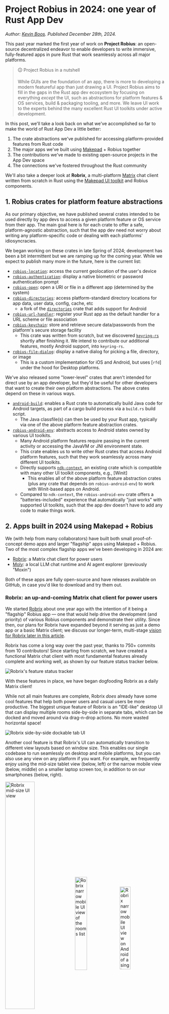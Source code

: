 # Project Robius in 2024: one year of Rust App Dev

*Author: [Kevin Boos](https://github.com/kevinaboos). Published December 28th, 2024.*


This past year marked the first year of work on **Project Robius**: an open-source decentralized endeavor to enable developers to write immersive, fully-featured apps in pure Rust that work seamlessly across all major platforms.

> 🛈 Project Robius in a nutshell
>
> While GUIs are the foundation of an app, there is more to developing a modern featureful app than just drawing a UI.
> Project Robius aims to fill in the gaps in the Rust app dev ecosystem by focusing on everything *except*  the UI, such as abstractions for platform features & OS services, build & packaging tooling, and more.
> We leave UI work to the experts behind the many excellent Rust UI toolkits under active development.

 
In this post, we'll take a look back on what we've accomplished so far to make the world of Rust App Dev a little better:
1. The crate abstractions we've published for accessing platform-provided features from Rust code
2. The major apps we've built using [Makepad] + Robius together
3. The contributions we've made to existing open-source projects in the App Dev space
4. The connections we've fostered throughout the Rust community


We'll also take a deeper look at **Robrix**,  a multi-platform [Matrix](https://matrix.org/) chat client written from scratch in Rust using the [Makepad UI toolkit] and Robius components.


## 1. Robius crates for platform feature abstractions

As our primary objective, we have published several crates intended to be used directly by app devs to access a given platform feature or OS service from their app. The main goal here is for each crate to offer a safe, platform-agnostic abstraction, such that the app dev need not worry about writing any platform-specific code or dealing with each platforms' idiosyncracies.

We began working on these crates in late Spring of 2024; development has been a bit intermittent but we are ramping up for the coming year. While we expect to publish many more in the future, here is the current list:

* [`robius-location`]: access the current geolocation of the user's device
* [`robius-authentication`]: display a native biometric or password authentication prompt
* [`robius-open`]: open a URI or file in a different app (determined by the system)
* [`robius-directories`]: access platform-standard directory locations for app data, user data, config, cache, etc
    * a fork of the [`directories`] crate that adds support for Android
* [`robius-url-handler`]: register your Rust app as the default handler for a URL scheme or file association
* [`robius-keychain`]: store and retrieve secure data/passwords from the platform's secure storage facility
    * This crate was written from scratch, but we discovered [`keyring-rs`] shortly after finishing it. We intend to contribute our additional features, mostly Android support, into `keyring-rs`.
* [`robius-file-dialog`]: display a native dialog for picking a file, directory, or image
    * This is a custom implementation for iOS and Android, but uses [`rfd`] under the hood for Desktop platforms.

We've also released some "lower-level" crates that aren't intended for direct use by an app developer, but they'd be useful for other developers that want to create their own platform abstractions.
The above crates depend on these in various ways.
* [`android-build`]: enables a Rust crate to automatically build Java code for Android targets, as part of a cargo build process via a `build.rs` build script.
    * The Java classfile(s) can then be used by your Rust app, typically via one of the above platform feature abstraction crates.
* [`robius-android-env`]: abstracts access to Android states owned by various UI toolkits.
    * Many Android platform features require passing in the current activity or accessing the JavaVM or JNI environment state.
    * This crate enables us to write other Rust crates that access Android platform features, such that they work seamlessly across many different UI toolkits.
    * Directly supports [`ndk-context`], an existing crate which is compatible with many other UI toolkit components, e.g., [Winit]
        * This enables all of the above platform feature abstraction crates (plus any crate that depends on `robius-android-env`) to work with Winit-based apps on Android.
    * Compared to `ndk-context`, the `robius-android-env` crate offers a "batteries-included" experience that automatically "just works" with supported UI toolkits, such that the app dev doesn't have to add any code to make things work.



## 2. Apps built in 2024 using Makepad + Robius

We (with help from many collaborators) have built both small proof-of-concept demo apps and larger "flagship" apps using Makepad + Robius. Two of the most complex flagship apps we've been developing in 2024 are:
* [Robrix]: a Matrix chat client for power users
* [Moly]: a local LLM chat runtime and AI agent explorer (previously "Moxin")

Both of these apps are fully open-source and have releases available on GitHub, in case you'd like to download and try them out.


### Robrix: an up-and-coming Matrix chat client for power users

We started [Robrix] about one year ago with the intention of it being a "flagship" Robius app — one that would help drive the development (and priority) of various Robius components and demonstrate their utility.
Since then, our plans for Robrix have expanded beyond it serving as just a demo app or a basic Matrix client; we discuss our longer-term, multi-stage [vision for Robrix later in this article](#robrix-roadmap-for-2025-and-beyond).

Robrix has come a long way over the past year, thanks to 750+ commits from 10 contributors!
Since starting from scratch, we have created a functional Matrix chat client with most fundamental features already complete and working well, as shown by our feature status tracker below.

![Robrix's feature status tracker](robrix_feature_status_tracker.png)


With these features in place, we have began dogfooding Robrix as a daily Matrix client!

While not all main features are complete, Robrix *does* already have some cool features that help both power users and casual users be more productive.
The biggest unique feature of Robrix is an "IDE-like" desktop UI that can display multiple rooms side-by-side in separate tabs, which can be docked and moved around via drag-n-drop actions.
No more wasted horizontal space!

![Robrix side-by-side dockable tab UI](robrix_desktop_ui.png)

Another cool feature is that Robrix's UI can automatically transition to different view layouts based on window size. This enables our single codebase to run seamlessly on desktop and mobile platforms, but you can also use any view on any platform if you want.
For example, we frequently enjoy using the mid-size tablet view (below, left) or the narrow mobile view (below, middle) on a smaller laptop screen too, in addition to on our smartphones (below, right).

<p float="left">
  <img align="middle" alt="Robrix mid-size UI view" src="robrix_midsize_ui.png" width="43%" />
  <img align="middle" alt="Robrix narrow mobile UI view of the rooms list" src="robrix_mobile_view_rooms_list.png" width="27.5%" />
  <img align="middle" alt="Robrix narrow mobile UI view on Android of a single room" src="robrix_android_view_single_room.png" width="25.9%" />
</p>


Beyond a sleek UI, Robrix also leverages multiple Robius crates for deep integration with the native platform:
* `robius-open` to open URLs, images, and downloaded files
* `robius-location` to obtain and share the user's current location in a Matrix room
* `robius-url-handler` to register Robrix as a default handler for the `matrix:` URL scheme (and others)
* `robius-directories` to ensure that we store app data and cached content in the platform-canonical directories
* `robius-keychain` to store a user's login session tokens (this is a WIP)
* `robius-packaging-commands` to help easily build app bundles for desktop platforms using cargo-packager
* In the future, we'll allow users to mark individual rooms as "secret", such that they are hidden behind an authentication prompt provided by `robius-authentication`


In addition to a sleek UI and robust platform integration, Robrix is highly performant and efficient thanks to its underlying pure-Rust stack and Makepad's emphasis on lightweight, performant code.
Our rough benchmarks show that Robrix can easily achieve over 120 FPS (TODO: measure this) on an older M1 Macbook Pro, even when displaying a dozen rooms side-by-side.
Robrix achieves this while using only around 100MB of system memory, which is less than 25% of what most Electron-based Matrix desktop clients consume.
* TODO: CPU Utilization??

Most importantly, thanks to the power of Makepad and Robius, Robrix has zero platform-specific code.
This makes it easy to maintain and develop features/bugfixes quickly, as you don't have to consider the idiosyncracies of each platform.
Thus, we invite you to check out our codebase and contribute any cool missing features that you'd love to have!


To learn more about Robrix, check out the following:
* [Robrix on GitHub](https://github.com/project-robius/robrix)
* [A recent conference talk about Robrix](https://www.youtube.com/watch?v=DO5C7aITVyU) ([PDF slides](https://github.com/project-robius/files/blob/main/GOSIM%20China%202024/Robrix%20Talk%20GOSIM%20China%20October%2017%2C%202024.pdf))
* [Robrix's Project Tracker on GitHub](https://github.com/orgs/project-robius/projects/4/)
* [Chat with us about Robrix on Matrix](https://matrix.to/#/#robius-robrix:matrix.org)



### Moly: chat with local LLMs and custom AI agents

[Moly] (formerly *Moxin*) is a pure Rust GUI client for running local Large Language Models (LLMs) and chatting with various AI agents.
You can discover, browse, and download major open-source AI models:
![Moly's discover LLM screen](moly_discover_screen.png)
and then chat with them *locally* without contacting any hosted LLM service.
![Moly's LLM chat screen](moly_chat_screen.png)


Like Robrix, Moly was started about one year ago completely from scratch, and has been a significant driver for the development of fundamental Makepad widgets, components, and Robius infrastructure.
For example, Project Robius contributions to Moly and to other projects (at the request of Moly) were driven by these needs:
* Better packaging logic and build configuration, which became [`robius-packaging-commands`].
  * This cooperates with `cargo-packager` to generate Moly app bundles for all 3 major desktop platforms.
* Portable Rust installation & setup "scripts" that run before the GUI app starts, which became [`moly-runner`].
  * This was needed to install and configure the [WasmEdge WASM runtime], which is how Moly runs LLMs locally.
  * This is also useful for setting up the complex WasmEdge + Moly development environment in just one click.
* Many new Makepad widgets: modals, pop-up notifications, sliding panels, draggable sliders, etc.
* Standardized app behaviors to be more platform-compliant and canonical, e.g., proper use of app data directories.



To learn more about Moly, check out [this blog post](https://dev.to/zhanghandong/moly-an-open-source-llm-client-implemented-in-pure-rust-1hmd) that demonstrates more cool features, screenshots, and examples of what you can do with Moly.
Due to constraints from the underlying WasmEdge runtime, Moly currently runs only on major desktop platforms (Linux, macOS, Windows), but support for iOS and Android is planned.



## 3. Select contributions to other Rust app dev projects
In addition to creating, maintaining, and publishing our own crates for Rust app dev, we also strive to contribute to and improve existing crates that are already prominently used in the ecosystem.

* We began using and making contributions to [`cargo-packager`], a packaging solution for Rust apps on Desktop target platforms created and open-sourced by Crab-Nebula, the folks behind the excellent Tauri ecosystem
    * [Our contributions](https://github.com/crabnebula-dev/cargo-packager/pulls?q=author%3Akevinaboos) were mostly minor bugfixes and improvements to allow the packaging infrastructure to be configured more flexibly
    * As previously mentioned, we published [`robius-packaging-commands`], a companion to `cargo-packager` that makes it easier to build & configure complex apps
        * Automatically calculates the set of dependencies for Debian `.deb` packages
        * Automatically handles Makepad configuration and resource/asset discovery & bundling
    * We intend to add support for other Desktop package formats, namely Flatpack
    * We also plan to contribute support for generating mobile app bundles, namely Android


* We have made [myriad major contributions](https://github.com/makepad/makepad/pulls?q=author%3Akevinaboos) to the Makepad UI toolkit, as Robrix and Moly are two of the most complex/demanding apps built in Makepad
    * Improvements to `PortalList`, a virtual viewport list with infinite scrolling
        * Better API with more introspection into the positional & visibility state of items in the list, its scrolling state, and its item caching behavior
        * Efficient implementations of smooth scrolling animations, e.g., jump to bottom or jump to a given item index
        * Redesign how items are stored and indexed, and how visible items are tracked
    * Rich text formatting for displaying both HTML and Markdown content
        * Including support for most formatting-relevant tags: (un)ordered lists, strikethrough/underline, coloring, indentation, blockquote, code, etc.
        * Special handling of interactive components like HTML links, which must preserve external formatting
    * Multiple new widgets: avatar images with text fallback, abstractions over rich (HTML) text and plaintext, modals, sliding panes, etc
    * Make writing event handlers more ergonomic by avoiding mutable borrows when querying views/widgets
    * Redesign of underlying Android platform layer to allow external crates to access Android system states
    * Enable correct discovery of resource/asset files in macOS/iOS app bundles
    * Many improvements to `cargo-makepad`, a build tool to generate mobile app packages
        * Overhaul code to generate Android APKs
        * Properly install/configure the NDK toolchain on all 3 desktop platforms, plus enable building native code (via `cc-rs`)
        * Ensure backwards compatibility with standard Android Studio-managed SDKs
    * An improved app lifecycle model with dedicated events for all lifecycle stages, which is consistent across all platforms
    * Easier and more ergonomic `Actions` (widget-to-widget message events)
        * Plus support for delivering an action to a widget from a background thread or async task context

* [Our contributions](https://github.com/kornelski/rust-security-framework/pull/210) to the [`security-framework`] crate, which offers Rust bindings to Apple's security framework (for TLS, keychain, etc)
    * We added a few missing APIs to enabling updating or deleting keychain items, which we needed to fully implement [`robius-keychain`]

* We implemented a Rust auto-installer and configurer for the [WasmEdge WASM runtime], as mentioned [above](#moly-chat-with-local-llms-and-custom-ai-agents)
    * This massively simplifies both the developer-side build process and the user installation procedure for Moly, which relies on Wasmedge to run LLMs locally.
    * We hope to transform this into the official install script for WasmEdge and upstream it for general usage there, as much of the effort involved was devoted to extracting the precise system configuration required to select and install the proper WasmEdge release.


## 4. Cross-collaboration with other UI and App Dev orgs
Beyond publishing crates and developing apps, we also want to bring together people of all stripes across the Ruist UI and App Dev ecosystem.
To that end, Project Robius hosted an [App Dev unconference](https://2024.rustnl.org/unconf/) at RustNL 2024 (and also GOSIM Beijing 2024), in which a few dozen Rust developers from across the world met up to discuss the shared problems we all face in developing Rust apps and UI toolkits.
We discussed everything from build tooling to text layout, accessibility, Winit compatibility, and more.
A few of the topics & ideas from the unconference(s) have already made it past the discussion phase and have become real projects!
* [`kittest`]: a universal UI testing framework built upon the AccessKit accessibility framework, spearheaded by the eGUI team!
* [Dioxus's work on hotreloading](https://www.reddit.com/r/rust/comments/1ezdjqx/media_i_added_instant_hotreloading_of_some_rust/) not just UI DSL code, but even real Rust code that implements app behavior!
* Feedback given to the Rust project teams, primarily lang, libs, and compiler.
    * We focused on changes to Rust that will make future Rust apps easier to write, with simplified and more ergonomic code patterns for async and more.

In addition, thanks to our colleague Sid Askary, we began monthly meet-ups to chat about ongoing Rust UI & App Dev concerns, and to share ideas, solutions, progress updates.
Attendees vary, but often include teammembers from [Robius](https://robius.rs/), [Makepad](https://makepad.nl/), the [Linebender organization](https://linebender.org/) (behind Xilem and more), [Dioxus](https://dioxuslabs.com/), [eGUI](https://github.com/emilk/egui), [Pax](https://www.pax.dev/), [wgpu](https://github.com/gfx-rs/wgpu), [Slint](https://slint.dev/), and more.
If you're in the Rust App Dev or UI space and would like to join future meetups, consider getting in touch!



## Roadmap for 2025

On the technical side, Project Robius in 2025 aims to continue the work we've begun in 2024 to improve the overall app dev experience in Rust.
Our primary ongoing focus will be to keep creating and publishing as many high-quality platform feature abstraction crates as possible. 
Our targeted platform features include (in rough priority order):
* file/image/media picker (in progress)
* native system notifications (in progress)
* toasts, pop-up messages, status bar icons
  * We have implemented this in Makepad, but not with native widgets commonly used on Mobile platforms
* Spawning long-running background tasks/services
* system file/media store
* native context menus
* camera access & configuration
* audio input (microphone)
* system themeing choices (e.g., dark mode, key colors)
* connectivity manager/subscriber
* power/battery status
* haptics/vibration


TODO: mention concurrency management library with an interface that can help app devs easily write highly-performant apps that never block or bog down the main UI thread. We envision easy interfaces to offload code to background threads or async tasks, as well as for exchanging data between these background contexts and the performance-sensitive the UI main thread.
-- built on an abstraction that offers a compile-time token that can statically ensure whether something is executing on the main thread. (In Makepad, this is a non-Send/non-Sync reference to the UI contenxt `&mut Cx`)


We also aim to improve the state of build tooling such that the app developer themself can be relieved from the burden of managing and figuring out platform-specific details, such as permissions/entitlements that their app requires in order to build and run properly on mobile platforms like Android and iOS.
In other words, we'd like to be able to auto-generate a fully-formed Android manifest or Apple `Info.plist` file with all of the necessary permissions that your app requires, without requiring the app dev to possess expert knowledge about the requirements of their app's dependencies and transitive dependencies.
 (TODO: mention the idea for automatically determining the requirements that deeply nested crates in the dependency graph have, e.g., . For this, we can mention Dioxus's approach towards resource management by leveraging special linker sections, which we can also leverage for enumerating and specifying required permissions in a standardized way. This can also be used across multiple UI toolkits arbitrarily, not just our current focus of Makepad.)


TODO: finish writing the overall roadmap



In addition, we wish to explore deeper integration and first-class compatibility (and testing pipelines) with other Rust UI toolkits, e.g., Dioxus.
Our first year of development has been centered on Makepad, in the sense that we've built two full-size Makepad apps, contributed significantly to Makepad itself, and have focused on test-driving our crates using Makepad apps (see [`robius-demo-simple`]).
Now that we have successfully realized several platform feature abstraction crates, we would like to ensure that these can be easily utilized by apps built in other UI toolkits, e.g., Dioxus.
TODO: mention Dioxus's [`dioxus-std`] and how we would like `robius-*` crates to fill in the gaps therein.



On the organizational side, we intend to sponsor two more conferences for open-source Rust development and host informal Rust app dev unconferences co-located with those conferences. 
The first will be [RustWeek 2025](https://rustweek.org/) (formerly "RustNL") in the Netherlands in May, and the second will be [GOSIM China](https://china2024.gosim.org/) in autumn 2025.
With these (un)conferences, we aim to bring community members together again to collaborate, share ideas, and further advance the state-of-the-art for App Dev and UI in Rust.



### Robrix Roadmap for 2025 and beyond

TODO



## Acknowledgments
* The Makepad team: [Rik Arends](https://x.com/rikarends), [Eddy Bruël](https://github.com/ejpbruel2), [Sebastian Michailidis](https://twitter.com/SebMichailidis)
* [Klim Tsoutsman](https://github.com/tsoutsman)
* [WyeWorks](https://www.wyeworks.com/) developers: [Jorge Bejar](https://github.com/jmbejar),  [Julián Montes de Oca](https://github.com/joulei), [Facundo Mendizábal](https://github.com/fmzbl)
* [Alex Zhang (Zhang Han Dong)](https://github.com/ZhangHanDong) and several contributors overseen by him: [@alanpoon](https://github.com/alanpoon), [@aaravlu](https://github.com/alanpoon), [@tyreseluo](https://github.com/tyreseluo), [@Guocork](https://github.com/Guocork)
* [Cassaundra](https://github.com/cassaundra)
* My colleagues who provide invaluable guidance, technical advice, and community connections: Yue Chen, Edward Tan, Sid Askary, Yong He, Mats Lundgren
* Linebender teammembers, for technical recommendations and serving as a sounding board for exchanging ideas
* [@smarizvi110](https://github.com/smarizvi110) and other miscellaneous contributors from the open-source community



<!-- Links -->
[Robrix]: https://github.com/project-robius/robrix
[Moly]: https://github.com/moxin-org/moly
[Makepad]: https://makepad.nl/
[Makepad UI toolkit]: https://makepad.nl/
[WasmEdge WASM Runtime]: https://wasmedge.org/
[`moly-runner`]: https://github.com/moxin-org/moly/blob/a82d297b155fa64efd2cdb5d6b14c89148a1c70b/moly-runner/src/main.rs
[`robius-location`]: https://github.com/project-robius/robius-location
[`robius-authentication`]: https://crates.io/crates/robius-authentication
[`robius-open`]: https://crates.io/crates/robius-open
[`robius-directories`]: https://crates.io/crates/robius-directories
[`directories`]: https://crates.io/crates/directories
[`robius-url-handler`]: https://github.com/project-robius/robius-url-handler
[`robius-keychain`]: https://github.com/project-robius/robius-keychain
[`keyring-rs`]: https://crates.io/crates/keyring
[`android-build`]: https://crates.io/crates/android-build
[`robius-android-env`]: https://crates.io/crates/robius-android-env
[`ndk-context`]: https://crates.io/crates/ndk-context
[`Winit`]: https://crates.io/crates/winit
[`robius-packaging-commands`]: https://github.com/project-robius/robius-packaging-commands
[`robius-file-dialog`]: https://github.com/project-robius/robius-file-dialog
[`cargo-packager`]: https://crates.io/crates/cargo-packager 
[`security-framework`]: https://crates.io/crates/security-framework
[`kittest`]: https://crates.io/crates/kittest
[`robius-demo-simple`]: https://github.com/project-robius/robius-demo-simple
[`dioxus-std`]: https://dioxuslabs.com/learn/0.5/contributing/roadmap/#mobile
